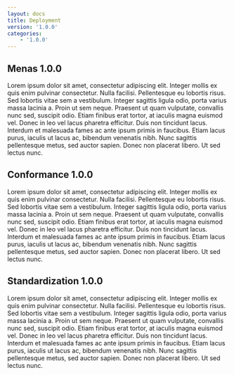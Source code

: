 ```yaml
---
layout: docs
title: Deployment
version: '1.0.0'
categories:
    - '1.0.0'
---
```

## Menas 1.0.0

Lorem ipsum dolor sit amet, consectetur adipiscing elit. Integer mollis ex quis enim pulvinar consectetur. Nulla facilisi. Pellentesque eu lobortis risus. Sed lobortis vitae sem a vestibulum. Integer sagittis ligula odio, porta varius massa lacinia a. Proin ut sem neque. Praesent ut quam vulputate, convallis nunc sed, suscipit odio. Etiam finibus erat tortor, at iaculis magna euismod vel. Donec in leo vel lacus pharetra efficitur. Duis non tincidunt lacus. Interdum et malesuada fames ac ante ipsum primis in faucibus. Etiam lacus purus, iaculis ut lacus ac, bibendum venenatis nibh. Nunc sagittis pellentesque metus, sed auctor sapien. Donec non placerat libero. Ut sed lectus nunc.

## Conformance 1.0.0

Lorem ipsum dolor sit amet, consectetur adipiscing elit. Integer mollis ex quis enim pulvinar consectetur. Nulla facilisi. Pellentesque eu lobortis risus. Sed lobortis vitae sem a vestibulum. Integer sagittis ligula odio, porta varius massa lacinia a. Proin ut sem neque. Praesent ut quam vulputate, convallis nunc sed, suscipit odio. Etiam finibus erat tortor, at iaculis magna euismod vel. Donec in leo vel lacus pharetra efficitur. Duis non tincidunt lacus. Interdum et malesuada fames ac ante ipsum primis in faucibus. Etiam lacus purus, iaculis ut lacus ac, bibendum venenatis nibh. Nunc sagittis pellentesque metus, sed auctor sapien. Donec non placerat libero. Ut sed lectus nunc.

## Standardization 1.0.0

Lorem ipsum dolor sit amet, consectetur adipiscing elit. Integer mollis ex quis enim pulvinar consectetur. Nulla facilisi. Pellentesque eu lobortis risus. Sed lobortis vitae sem a vestibulum. Integer sagittis ligula odio, porta varius massa lacinia a. Proin ut sem neque. Praesent ut quam vulputate, convallis nunc sed, suscipit odio. Etiam finibus erat tortor, at iaculis magna euismod vel. Donec in leo vel lacus pharetra efficitur. Duis non tincidunt lacus. Interdum et malesuada fames ac ante ipsum primis in faucibus. Etiam lacus purus, iaculis ut lacus ac, bibendum venenatis nibh. Nunc sagittis pellentesque metus, sed auctor sapien. Donec non placerat libero. Ut sed lectus nunc.
